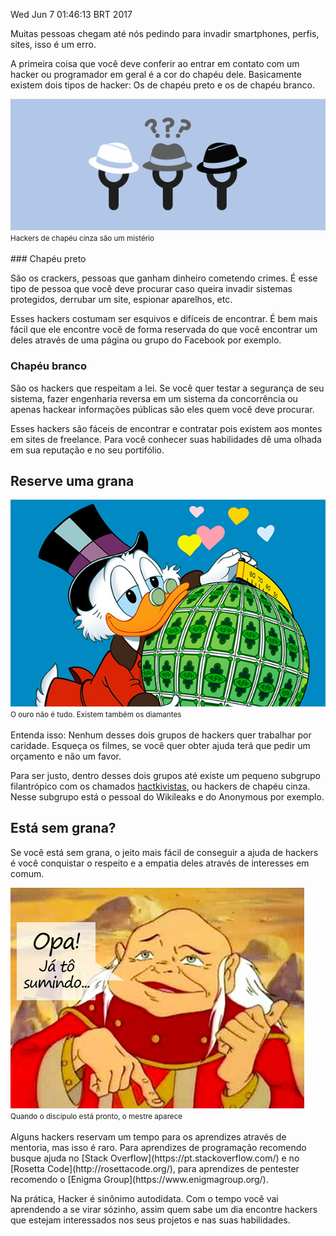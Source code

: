 Wed Jun  7 01:46:13 BRT 2017

Muitas pessoas chegam até nós pedindo para invadir smartphones, perfis, sites, isso é um erro.

A primeira coisa que você deve conferir ao entrar em contato com um hacker ou programador em geral é a cor do chapéu dele. Basicamente existem dois tipos de hacker: Os de chapéu preto e os de chapéu branco.

<div class="text-center">
<img src="/img/hackers.png">
<br>
<small>Hackers de chapéu cinza são um mistério</small>
</div>
<br>
### Chapéu preto 

São os crackers, pessoas que ganham dinheiro cometendo crimes. É esse tipo de pessoa que você deve procurar caso queira invadir sistemas protegidos, derrubar um site, espionar aparelhos, etc.

Esses hackers costumam ser esquivos e difíceis de encontrar. É bem mais fácil que ele encontre você de forma reservada do que você encontrar um deles através de uma página ou grupo do Facebook por exemplo.

### Chapéu branco

São os hackers que respeitam a lei. Se você quer testar a segurança de seu sistema, fazer engenharia reversa em um sistema da concorrência ou apenas hackear informações públicas são eles quem você deve procurar.

Esses hackers são fáceis de encontrar e contratar pois existem aos montes em sites de freelance. Para você conhecer suas habilidades dê uma olhada em sua reputação e no seu portifólio.

## Reserve uma grana
<div class="text-center">
<img src="/img/tio_patinhas.jpg">
<br>
<small>O ouro não é tudo. Existem também os diamantes</small>
</div>
<br>
Entenda isso: Nenhum desses dois grupos de hackers quer trabalhar por caridade. Esqueça os filmes, se você quer obter ajuda terá que pedir um orçamento e não um favor.

Para ser justo, dentro desses dois grupos até existe um pequeno subgrupo filantrópico com os chamados [hactkivistas](https://pt.wikipedia.org/wiki/Hacktivismo), ou hackers de chapéu cinza. Nesse subgrupo está o pessoal do Wikileaks e do Anonymous por exemplo.

## Está sem grana?

Se você está sem grana, o jeito mais fácil de conseguir a ajuda de hackers é você conquistar o respeito e a empatia deles através de interesses em comum.

<div class="text-center">
<img src="/img/meste_dos_magos.jpg">
<br>
<small>Quando o discipulo está pronto, o mestre aparece</small>
</div>
<br>
Alguns hackers reservam um tempo para os aprendizes através de mentoria, mas isso é raro. Para aprendizes de programação recomendo busque ajuda no [Stack Overflow](https://pt.stackoverflow.com/) e no [Rosetta Code](http://rosettacode.org/), para aprendizes de pentester recomendo o [Enigma Group](https://www.enigmagroup.org/). 
 

Na prática, Hacker é sinônimo autodidata. Com o tempo você vai aprendendo a se virar sózinho, assim quem sabe um dia encontre hackers que estejam interessados nos seus projetos e nas suas habilidades.
